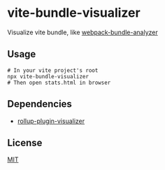 # vite-bundle-visualizer

Visualize vite bundle, like [webpack-bundle-analyzer](https://github.com/webpack-contrib/webpack-bundle-analyzer)

## Usage

```shell
# In your vite project's root
npx vite-bundle-visualizer
# Then open stats.html in browser
```

## Dependencies

- [rollup-plugin-visualizer](https://github.com/btd/rollup-plugin-visualizer)

## License

[MIT](LICENSE)
